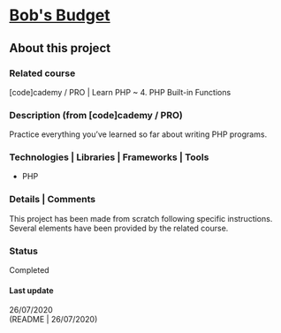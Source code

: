 # [Bob's Budget](https://www.codecademy.com/courses/learn-php/projects/bobs-budget)

## About this project

### Related course
[code]cademy / PRO | Learn PHP ~ 4. PHP Built-in Functions

### Description (from [code]cademy / PRO)
Practice everything you’ve learned so far about writing PHP programs. 

### Technologies | Libraries | Frameworks | Tools  
- PHP

### Details | Comments
This project has been made from scratch following specific instructions. Several elements have been provided by the related course.

### Status
Completed

#### Last update
26/07/2020    
(README | 26/07/2020)